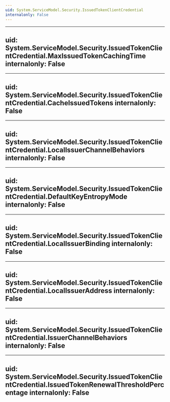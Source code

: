 ```yaml
---
uid: System.ServiceModel.Security.IssuedTokenClientCredential
internalonly: False
---
```


---
uid: System.ServiceModel.Security.IssuedTokenClientCredential.MaxIssuedTokenCachingTime
internalonly: False
---

---
uid: System.ServiceModel.Security.IssuedTokenClientCredential.CacheIssuedTokens
internalonly: False
---

---
uid: System.ServiceModel.Security.IssuedTokenClientCredential.LocalIssuerChannelBehaviors
internalonly: False
---

---
uid: System.ServiceModel.Security.IssuedTokenClientCredential.DefaultKeyEntropyMode
internalonly: False
---

---
uid: System.ServiceModel.Security.IssuedTokenClientCredential.LocalIssuerBinding
internalonly: False
---

---
uid: System.ServiceModel.Security.IssuedTokenClientCredential.LocalIssuerAddress
internalonly: False
---

---
uid: System.ServiceModel.Security.IssuedTokenClientCredential.IssuerChannelBehaviors
internalonly: False
---

---
uid: System.ServiceModel.Security.IssuedTokenClientCredential.IssuedTokenRenewalThresholdPercentage
internalonly: False
---
